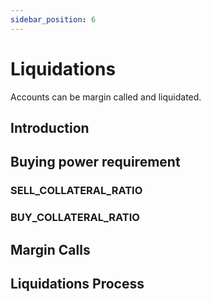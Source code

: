 ```yaml
---
sidebar_position: 6
---
```


# Liquidations
Accounts can be margin called and liquidated.

## Introduction

## Buying power requirement

### SELL_COLLATERAL_RATIO

### BUY_COLLATERAL_RATIO 

## Margin Calls

## Liquidations Process

